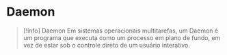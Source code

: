 # Daemon

> [!info] Daemon
> Em sistemas operacionais multitarefas, um Daemon é um programa que executa como um processo em plano de fundo, em vez de estar sob o controle direto de um usuário interativo.